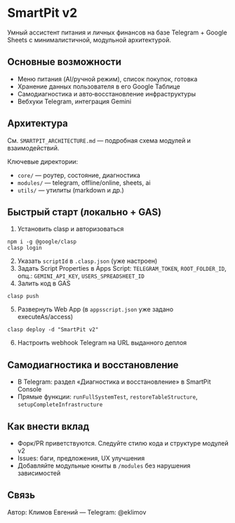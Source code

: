 # SmartPit v2

Умный ассистент питания и личных финансов на базе Telegram + Google Sheets с минималистичной, модульной архитектурой.

## Основные возможности
- Меню питания (AI/ручной режим), список покупок, готовка
- Хранение данных пользователя в его Google Таблице
- Самодиагностика и авто‑восстановление инфраструктуры
- Вебхуки Telegram, интеграция Gemini

## Архитектура
См. `SMARTPIT_ARCHITECTURE.md` — подробная схема модулей и взаимодействий.

Ключевые директории:
- `core/` — роутер, состояние, диагностика
- `modules/` — telegram, offline/online, sheets, ai
- `utils/` — утилиты (markdown и др.)

## Быстрый старт (локально + GAS)
1) Установить clasp и авторизоваться
```
npm i -g @google/clasp
clasp login
```
2) Указать `scriptId` в `.clasp.json` (уже настроен)
3) Задать Script Properties в Apps Script: `TELEGRAM_TOKEN`, `ROOT_FOLDER_ID`, опц.: `GEMINI_API_KEY`, `USERS_SPREADSHEET_ID`
4) Залить код в GAS
```
clasp push
```
5) Развернуть Web App (в `appsscript.json` уже задано executeAs/access)
```
clasp deploy -d "SmartPit v2"
```
6) Настроить webhook Telegram на URL выданного деплоя

## Самодиагностика и восстановление
- В Telegram: раздел «Диагностика и восстановление» в SmartPit Console
- Прямые функции: `runFullSystemTest`, `restoreTableStructure`, `setupCompleteInfrastructure`

## Как внести вклад
- Форк/PR приветствуются. Следуйте стилю кода и структуре модулей v2
- Issues: баги, предложения, UX улучшения
- Добавляйте модульные юниты в `/modules` без нарушения зависимостей

## Связь
Автор: Климов Евгений — Telegram: @eklimov